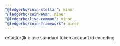 ```yaml
---
"@ledgerhq/coin-stellar": minor
"@ledgerhq/coin-evm": minor
"@ledgerhq/live-common": minor
"@ledgerhq/coin-framework": minor
---
```


refactor(llc): use standard token account id encoding
